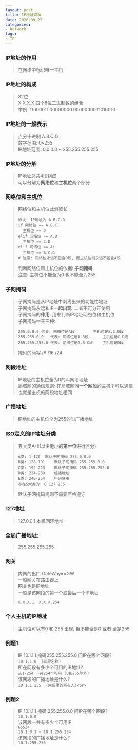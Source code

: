 ```yaml
---
layout: post
title: IP地址详解
date: 2020-09-27
categories:
- Network
tags:
- IP
---
```


### IP地址的作用
> 在网络中标识唯一主机

### IP地址的构成
> 32位<br>
> X.X.X.X 四个8位二进制数的组合<br>
> 举例: 11000011.00000000.00000000.11010010

### IP地址的一般表示
> 点分十进制  A.B.C.D<br>
> 数字范围: 0~255<br>
> IP地址范围: 0.0.0.0 ~ 255.255.255.255

### IP地址的分解
> IP地址总共4段组成<br>
> 可以分解为**网络位**和**主机位**两个部分

### 网络位和主机位
> 网络位和主机位此消彼长<br>
> ```
> 假设: IP地址为 A.B.C.D
> if 网络位 == A.B.C:
> 	主机位 == D
> elif 网络位 == A.B:
> 	主机位 == C.D
> elif 网络位 == A:
> 	主机位 == B.C.D
> # 注意: 网络位永远不包含D段, 而主机位则永远不包含A段
> ```
> 判断网络位和主机位的依据: **子网掩码**<br>
> 注意: 主机位不能全为0 也不能全为255

###  子网掩码
> 子网掩码是从IP地址中剥离出来的功能性地址<br>
> 子网掩码永远和IP**一起出现**, 二者不可分开使用<br>
> 子网掩码的**作用**: 用来判断IP地址网络位和主机位<br>
> 子网掩码一共三种: <br>
>
> ```
> 255.0.0.0	代表: 网络位是A段        主机位是B.C.D段
> 255.255.0.0	代表: 网络位是A.B段      主机位是C.D段
> 255.255.255.0	代表: 网络位是A.B.C段    主机位是D段
> ```
> 掩码的简写 /8 /16 /24

###  网段地址
> IP地址的主机位全为0的叫网段地址<br>
> 局域网的通信规则: 在局域网**同一个网段**的主机才可以通信<br>
> 也就是主机的网段地址相同

### 广播地址
> IP地址的主机位全为255的叫广播地址

### ISO定义的IP地址分类
> 五大类A-E(以IP地址的**第一位**进行区分)<br>
>```
>A类: 1-126 	默认子网掩码 255.0.0.0
>B类: 128-191 	默认子网掩码 255.255.0.0
>C类: 192-223 	默认子网掩码 255.255.255.0
>D类: 224-239 	组播地址
>E类: 240-254 	科研使用
>不在5大类的: 0 127 255
>```
>默认子网掩码规则不需要严格遵守

### 127地址
> 127.0.0.1 本机回环地址

### 全局广播地址:
> 255.255.255.255

### 网关
> 内网的出口 GateWay==GW<br>
> 一般网关在路由器上<br>
> 网关也是IP地址<br>
> 一般是该网段的第一个或最后一个IP地址
>
> ```
> X.X.X.1  X.X.X.254
> ```

### 个人主机的IP地址
> 主机位可以有0 和 255 出现, 但不能全是0 或者 全是255

### 例题1
>IP 10.1.1.1 掩码255.255.255.0 问IP在哪个网段?<br>
>`10.1.1.0  (网段名称)`<br>
>所在网段有多少个可用的IP地址?<br>
>`从1-254 一共254个可用 (0和255除外)`<br>
>该网段的广播地址是什么?<br>
>`10.1.1.255  (网段里的所有人)<br>`

### 例题2
>IP 10.1.1.1 掩码 255.255.0.0 问IP在哪个网段?<br>
>`10.1.0.0`<br>
>该网段一共有多少个可用IP<br>
>`65534 `<br>
>`10.1.0.1 ~ 10.1.255.254 `<br>
>该网段的广播地址是什么?<br>
>`10.1.255.255`<br>
